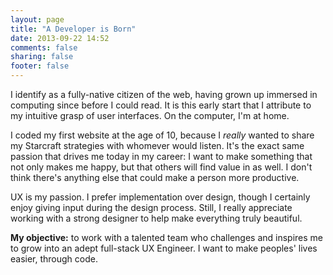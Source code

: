 ```yaml
---
layout: page
title: "A Developer is Born"
date: 2013-09-22 14:52
comments: false
sharing: false
footer: false
---
```


I identify as a fully-native citizen of the web, having grown up immersed in computing since before I could read. It is this early start that I attribute to my intuitive grasp of user interfaces. On the computer, I'm at home.

I coded my first website at the age of 10, because I _really_ wanted to share my Starcraft strategies with whomever would listen. It's the exact same passion that drives me today in my career: I want to make something that not only makes me happy, but that others will find value in as well. I don't think there's anything else that could make a person more productive.

UX is my passion. I prefer implementation over design, though I certainly enjoy giving input during the design process. Still, I really appreciate working with a strong designer to help make everything truly beautiful.

__My objective:__ to work with a talented team who challenges and inspires me to grow into an adept full-stack UX Engineer. I want to make peoples' lives easier, through code.
